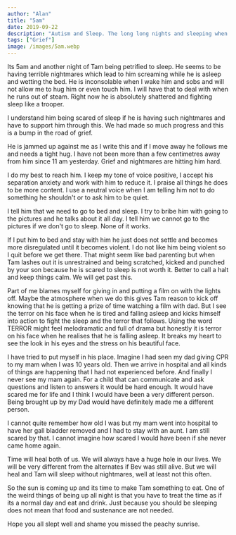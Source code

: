 ```yaml
---
author: "Alan"
title: "5am"
date: 2019-09-22
description: "Autism and Sleep. The long long nights and sleeping when you dare."
tags: ["Grief"]
image: /images/5am.webp
---
```

Its 5am and another night of Tam being petrified to sleep. He seems to be having terrible nightmares which lead to him screaming while he is asleep and wetting the bed. He is inconsolable when I wake him and sobs and will not allow me to hug him or even touch him. I will have that to deal with when he runs out of steam. Right now he is absolutely shattered and fighting sleep like a trooper.
<!--more-->
I understand him being scared of sleep if he is having such nightmares and have to support him through this. We had made so much progress and this is a bump in the road of grief.

He is jammed up against me as I write this and if I move away he follows me and needs a tight hug. I have not been more than a few centimetres away from him since 11 am yesterday. Grief and nightmares are hitting him hard.

I do my best to reach him. I keep my tone of voice positive, I accept his separation anxiety and work with him to reduce it. I praise all things he does to be more content. I use a neutral voice when I am telling him not to do something he shouldn't or to ask him to be quiet.

I tell him that we need to go to bed and sleep. I try to bribe him with going to the pictures and he talks about it all day. I tell him we cannot go to the pictures if we don't go to sleep. None of it works.

If I put him to bed and stay with him he just does not settle and becomes more disregulated until it becomes violent. I do not like him being violent so I quit before we get there. That might seem like bad parenting but when Tam lashes out it is unrestrained and being scratched, kicked and punched by your son because he is scared to sleep is not worth it. Better to call a halt and keep things calm. We will get past this.

Part of me blames myself for giving in and putting a film on with the lights off. Maybe the atmosphere when we do this gives Tam reason to kick off knowing that he is getting a prize of time watching a film with dad. But I see the terror on his face when he is tired and falling asleep and kicks himself into action to fight the sleep and the terror that follows. Using the word TERROR might feel melodramatic and full of drama but honestly it is terror on his face when he realises that he is falling asleep. It breaks my heart to see the look in his eyes and the stress on his beautiful face.

I have tried to put myself in his place. Imagine I had seen my dad giving CPR to my mam when I was 10 years old. Then we arrive in hospital and all kinds of things are happening that I had not experienced before. And finally I never see my mam again. For a child that can communicate and ask questions and listen to answers it would be hard enough. It would have scared me for life and I think I would have been a very different person. Being brought up by my Dad would have definitely made me a different person.

I cannot quite remember how old I was but my mam went into hospital to have her gall bladder removed and I had to stay with an aunt. I am still scared by that. I cannot imagine how scared I would have been if she never came home again.

Time will heal both of us. We will always have a huge hole in our lives. We will be very different from the alternates if Bev was still alive. But we will heal and Tam will sleep without nightmares, well at least not this often.

So the sun is coming up and its time to make Tam something to eat. One of the weird things of being up all night is that you have to treat the time as if its a normal day and eat and drink. Just because you should be sleeping does not mean that food and sustenance are not needed.

Hope you all slept well and shame you missed the peachy sunrise.